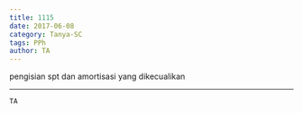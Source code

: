 ```yaml
---
title: 1115
date: 2017-06-08
category: Tanya-SC
tags: PPh
author: TA
---
```


pengisian spt dan amortisasi yang dikecualikan

---



`TA`
